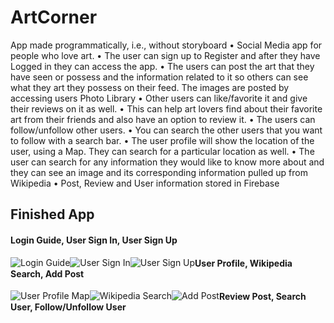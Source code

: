 # ArtCorner

  App made programmatically, i.e., without storyboard
• Social Media app for people who love art.
• The user can sign up to Register and after they have Logged in they can access the app.
• The users can post the art that they have seen or possess and the information related to it so others can see
what they art they possess on their feed. The images are posted by accessing users Photo Library
• Other users can like/favorite it and give their reviews on it as well.
• This can help art lovers find about their favorite art from their friends and also have an option to review it.
• The users can follow/unfollow other users.
• You can search the other users that you want to follow with a search bar.
• The user profile will show the location of the user, using a Map. They can search for a particular location as well.
• The user can search for any information they would like to know more about and they can see an image and
its corresponding information pulled up from Wikipedia
• Post, Review and User information stored in Firebase

## Finished App
#### Login Guide, User Sign In, User Sign Up

<div>
<img style="float:left;" src='https://media.giphy.com/media/5UEzYQN5eo2J6nstHY/giphy.gif' title='Login Guide' alt='Login Guide'/>
<img style="float:left;" src='https://media.giphy.com/media/uTOQOqfK26Q9cPjzAm/giphy.gif' title='User Sign In' alt='User Sign In'/>
<img style="float:left;" src='https://media.giphy.com/media/4MXXgkCQYBqXZtGOS8/giphy.gif' title='User Sign Up' alt='User Sign Up'/>
</div>

#### User Profile, Wikipedia Search, Add Post

<div>
<img style="float:left;" src='https://media.giphy.com/media/1sxvH7VqDJNFxiaccQ/giphy.gif' title='User Profile Map' alt='User Profile Map'/>
<img style="float:left;" src='https://media.giphy.com/media/3FkjQCLoQTeuwovjCh/giphy.gif' title='Wikipedia Search' alt='Wikipedia Search'/>
<img style="float:left;" src='https://media.giphy.com/media/w8ZLA6PU7qCQWr5aIw/giphy.gif' title='Add Post' alt='Add Post'/>
</div>

#### Review Post, Search User, Follow/Unfollow User



